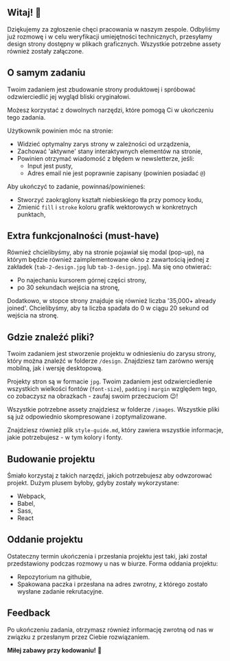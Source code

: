 ## Witaj! 👋

Dziękujemy za zgłoszenie chęci pracowania w naszym zespole. Odbyliśmy już rozmowę i w celu weryfikacji umiejętności technicznych, przesyłamy design strony dostępny w plikach graficznych. Wszystkie potrzebne assety również zostały załączone.

## O samym zadaniu

Twoim zadaniem jest zbudowanie strony produktowej i spróbować odzwierciedlić jej wygląd bliski oryginałowi.

Możesz korzystać z dowolnych narzędzi, które pomogą Ci w ukończeniu tego zadania.

Użytkownik powinien móc na stronie:

- Widzieć optymalny zarys strony w zależności od urządzenia,
- Zachować 'aktywne' stany interaktywnych elementów na stronie,
- Powinien otrzymać wiadomość z błędem w newsletterze, jeśli:
  - Input jest pusty,
  - Adres email nie jest poprawnie zapisany (powinien posiadać `@`)

Aby ukończyć to zadanie, powinnaś/powinieneś:

- Stworzyć zaokrąglony kształt niebieskiego tła przy pomocy kodu,
- Zmienić `fill` i `stroke` koloru grafik wektorowych w konkretnych punktach,

## Extra funkcjonalności (must-have)

Również chcielibyśmy, aby na stronie pojawiał się modal (pop-up), na którym będzie również zaimplementowane okno z zawartością jednej z zakładek (`tab-2-design.jpg` lub `tab-3-design.jpg`). Ma się ono otwierać:

- Po najechaniu kursorem górnej części strony,
- po 30 sekundach wejścia na stronę,

Dodatkowo, w stopce strony znajduje się również liczba '35,000+ already joined'. Chcielibyśmy, aby ta liczba spadała do 0 w ciągu 20 sekund od wejścia na stronę.

## Gdzie znaleźć pliki?

Twoim zadaniem jest stworzenie projektu w odniesieniu do zarysu strony, który można znaleźć w folderze `/design`. Znajdziesz tam zarówno wersję mobilną, jak i wersję desktopową.

Projekty stron są w formacie `jpg`. Twoim zadaniem jest odzwierciedlenie wszystkich wielkości fontów (`font-size`), `padding` i `margin` względem tego, co zobaczysz na obrazkach - zaufaj swoim przeczuciom 😉!

Wszystkie potrzebne assety znajdziesz w folderze `/images`. Wszystkie pliki są już odpowiednio skompresowane i zoptymalizowane.

Znajdziesz również plik `style-guide.md`, który zawiera wszystkie informacje, jakie potrzebujesz - w tym kolory i fonty.

## Budowanie projektu

Śmiało korzystaj z takich narzędzi, jakich potrzebujesz aby odwzorować projekt. Dużym plusem byłoby, gdyby zostały wykorzystane:

- Webpack,
- Babel,
- Sass,
- React

## Oddanie projektu

Ostateczny termin ukończenia i przesłania projektu jest taki, jaki został przedstawiony podczas rozmowy u nas w biurze. Forma oddania projektu:

- Repozytorium na githubie,
- Spakowana paczka i przesłana na adres zwrotny, z którego zostało wysłane zadanie rekrutacyjne.

## Feedback

Po ukończeniu zadania, otrzymasz również informację zwrotną od nas w związku z przesłanym przez Ciebie rozwiązaniem.

**Miłej zabawy przy kodowaniu!** 🚀
